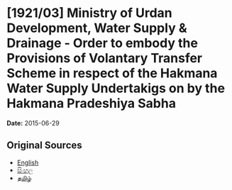 # [1921/03] Ministry of Urdan Development, Water Supply & Drainage - Order to embody the Provisions of Volantary Transfer Scheme in respect of the Hakmana Water Supply Undertakigs on by the Hakmana Pradeshiya Sabha

**Date:** 2015-06-29

## Original Sources

- [English](https://documents.gov.lk/view/extra-gazettes/2015/6/1921-03_E.pdf)
- [සිංහල](https://documents.gov.lk/view/extra-gazettes/2015/6/1921-03_S.pdf)
- [தமிழ்](https://documents.gov.lk/view/extra-gazettes/2015/6/1921-03_T.pdf)
